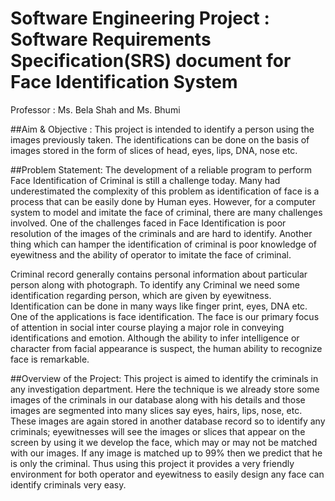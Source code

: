 # Software Engineering Project : Software Requirements Specification(SRS) document for Face Identification System

Professor : Ms. Bela Shah and Ms. Bhumi

##Aim & Objective : 
This project is intended to identify a person using the images previously taken. The identifications can be done on the basis of images stored in the form of slices of head, eyes, lips, DNA, nose etc.

##Problem Statement: 
The development of a reliable program to perform Face Identification of Criminal is still a challenge today. Many had underestimated the complexity of this problem as identification of face is a process that can be easily done by Human eyes. However, for a computer system to model and imitate the face of criminal, there are many challenges involved. One of the challenges faced in Face Identification is poor resolution of the images of the criminals and are hard to identify. Another thing which can hamper the identification of criminal is poor knowledge of eyewitness and the ability of operator to imitate the face 
of criminal.

Criminal record generally contains personal information about particular person along with photograph. To identify any Criminal we need some identification regarding 
person, which are given by eyewitness. Identification can be done in many ways like finger print, eyes, DNA etc. One of the applications is face identification. The face is our primary focus of attention in social inter course playing a major role in conveying identifications and emotion. Although the ability to infer intelligence or character from facial appearance is suspect, the human ability to recognize face is remarkable.

##Overview of the Project:
This project is aimed to identify the criminals in any investigation department. Here the technique is we already store some images of the criminals in our database along with his details and those images are segmented into many slices say eyes, hairs, lips, nose, etc. These images are again stored in another database record so to identify any criminals; eyewitnesses will see the images or slices that appear on the screen by using it we develop the face, which may or may not be matched with our images. If any image is matched up to 99% then we predict that he is only the criminal. Thus using this project it provides a very friendly environment for both operator and eyewitness to easily design any face can identify criminals very easy. 

